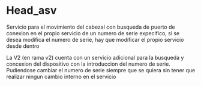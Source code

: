# Head_asv
Servicio para el movimiento del cabezal con busqueda de puerto de conexion en el propio servicio de un numero de serie expecifico, si se desea modifica el numero de serie, hay que modificar el propio servicio desde dentro

La V2 (en rama v2) cuenta con un servicio adicional para la busqueda y concexion del dispositivo con la introduccion del numero de serie. Pudiendose cambiar el numero de serie siempre que se quiera sin tener que realizar ningun cambio interno en el servicio 
